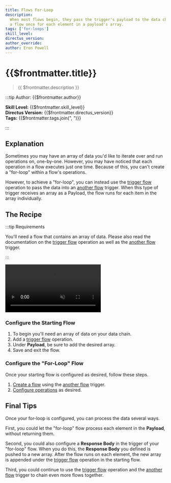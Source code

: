 ```yaml
---
title: Flows For-Loop
description:
  When most flows begin, they pass the trigger's payload to the data chain, then execute one time. Here's how to execute
  a flow once for each element in a payload's array.
tags: ['for-loops']
skill_level:
directus_version:
author_override:
author: Eron Powell
---
```


# {{$frontmatter.title}}

> {{ $frontmatter.description }}

:::tip Author: {{$frontmatter.author}}

**Skill Level:** {{$frontmatter.skill_level}}\
**Directus Version:** {{$frontmatter.directus_version}}\
**Tags:** {{$frontmatter.tags.join(", ")}}

:::

## Explanation

<!--
See the VitePress docs to learn about its markdown options:
https://vitepress.vuejs.org/guide/markdown
-->

Sometimes you may have an array of data you'd like to iterate over and run operations on, one-by-one. However, you may
have noticed that each operation in a flow executes just one time. Because of this, you can't create a "for-loop" within
a flow's operations.

However, to achieve a "for-loop", you can instead use the
[trigger flow](/configuration/flows/operations.md#trigger-flow) operation to pass the data into an
[another flow](/configuration/flows/triggers.md#another-flow) trigger. When this type of trigger receives an array as a
Payload, the flow runs for each item in the array individually.

## The Recipe

:::tip Requirements

You'll need a flow that contains an array of data. Please also read the documentation on the
[trigger flow](/configuration/flows/operations.md#trigger-flow) operation as well as the
[another flow](/configuration/flows/triggers.md#another-flow) trigger.

:::

<video autoplay playsinline muted loop controls>
	<source src="" type="video/mp4" />
</video>

<!--
VIDEO IS OPTIONAL: delete if not needed
-->

### Configure the Starting Flow

1. To begin you'll need an array of data on your data chain.
2. Add a [trigger flow](/configuration/flows/operations.md#trigger-flow) operation.
3. Under **Payload**, be sure to add the desired array.
4. Save and exit the flow.

### Configure the "For-Loop" Flow

Once your starting flow is configured as desired, follow these steps.

1. [Create a flow](/configuration/flows.md#create-a-flow) using the
   [another flow](/configuration/flows/triggers.md#another-flow) trigger.
2. [Configure operations](/configuration/flows.md#configure-an-operation) as desired.

## Final Tips

Once your for-loop is configured, you can process the data several ways.

First, you could let the "for-loop" flow process each element in the **Payload**, without returning them.

Second, you could also configure a **Response Body** in the trigger of your "for-loop" flow. When you do this, the
**Response Body** you defined is pushed to a new array. After the flow runs on each element, the new array is appended
under the [trigger flow](/configuration/flows/operations.md#trigger-flow) operation in the starting flow.

Third, you could continue to use the [trigger flow](/configuration/flows/operations.md#trigger-flow) operation and the
[another flow](/configuration/flows/triggers.md#another-flow) trigger to chain even more flows together.
